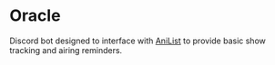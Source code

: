 # Oracle
Discord bot designed to interface with [AniList](https://anilist.co/) to provide basic show tracking and airing reminders.